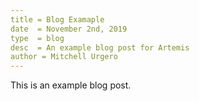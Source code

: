 ```yaml
---
title = Blog Examaple
date  = November 2nd, 2019
type  = blog
desc  = An example blog post for Artemis
author = Mitchell Urgero
---
```


This is an example blog post.